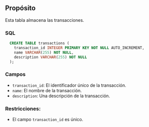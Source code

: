 ## Propósito

Esta tabla almacena las transacciones.

### SQL

```sql
  CREATE TABLE transactions (
    transaction_id INTEGER PRIMARY KEY NOT NULL AUTO_INCREMENT,
    name VARCHAR(255) NOT NULL,
    description VARCHAR(255) NOT NULL
  );
```

### Campos

* `transaction_id`: El identificador único de la transacción.
* `name`: El nombre de la transacción.
* `description`: Una descripción de la transacción.

### Restricciones:

* El campo `transaction_id` es único.
